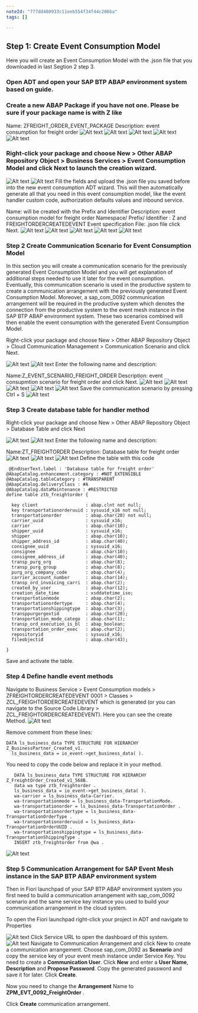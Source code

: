 ```yaml
---
noteId: "777dd480933c11eeb554f34f44c206ba"
tags: []

---
```


## Step 1: Create Event Consumption Model

Here you will create an Event Consumption Model with the .json file that you downloaded in last Segtion 2 step 3.

### Open ADT and open your SAP BTP ABAP environment system based on guide.

### Create a new ABAP Package if you have not one. Please be sure if your package name is with Z like

Name: ZFREIGHT_ORDER_EVENT_PACKAGE
Description: event consumption for freight order
![Alt text](img/image.png)
![Alt text](img/image-1.png)
![Alt text](img/image-2.png)
![Alt text](img/image-3.png)
![Alt text](img/image-4.png)

### Right-click your package and choose New > Other ABAP Repository Object > Business Services > Event Consumption Model and click Next to launch the creation wizard.
![Alt text](img/image-5.png)
![Alt text](img/image-6.png)
Fill the fields and upload the .json file you saved before into the new event consumption ADT wizard. This will then automatically generate all that you need in this event consumption model, like the event handler custom code, authorization defaults values and inbound service.

Name: will be created with the Prefix and Identifier
Description: event consumption model for freight order
Namespace/ Prefix/ Identifier : Z and FREIGHTORDERCREATEDEVENT
Event specification File: .json file
click Next.
![Alt text](img/image-7.png)
![Alt text](img/image-8.png)
![Alt text](img/image-9.png)
![Alt text](img/image-10.png)
![Alt text](img/image-11.png)

### Step 2 Create Communication Scenario for Event Consumption Model
In this section you will create a communication scenario for the previously generated Event Consumption Model and you will get explanation of additional steps needed to use it later for the event consumption. Eventually, this communication scenario is used in the productive system to create a communication arrangement with the previously generated Event Consumption Model. Moreover, a sap_com_0092 communication arrangement will be required in the productive system which denotes the connection from the productive system to the event mesh instance in the SAP BTP ABAP environment system. These two scenarios combined will then enable the event consumption with the generated Event Consumption Model.

Right-click your package and choose New > Other ABAP Repository Object > Cloud Communication Management > Communication Scenario and click Next.

![Alt text](img/image-12.png)
![Alt text](img/image-13.png)
Enter the following name and description:

Name:Z_EVENT_SCENARIO_FREIGHT_ORDER
Description: event consupmtion scenario for freight order
and click Next.
![Alt text](img/image-14.png)
![Alt text](img/image-15.png)
![Alt text](img/image-16.png)
![Alt text](img/image-17.png)
![Alt text](img/image-18.png)
Save the communication scenario by pressing Ctrl + S
![Alt text](img/image-19.png)

### Step 3 Create database table for handler method
Right-click your package and choose New > Other ABAP Repository Object > Database Table and click Next

![Alt text](img/image-20.png)
![Alt text](img/image-21.png)
Enter the following name and description:

Name:ZT_FREIGHTORDER
Description: Database table for freight order
![Alt text](img/image-22.png)
![Alt text](img/image-23.png)
![Alt text](img/image-24.png)
Define the table with this code
``` 
 @EndUserText.label : 'Database table for freight order'
@AbapCatalog.enhancement.category : #NOT_EXTENSIBLE
@AbapCatalog.tableCategory : #TRANSPARENT
@AbapCatalog.deliveryClass : #A
@AbapCatalog.dataMaintenance : #RESTRICTED
define table ztb_freightorder {

  key client                  : abap.clnt not null;
  key transportationorderuuid : sysuuid_x16 not null;
  transportationorder         : abap.char(20) not null;
  carrier_uuid                : sysuuid_x16;
  carrier                     : abap.char(10);
  shipper_uuid                : sysuuid_x16;
  shipper                     : abap.char(10);
  shipper_address_id          : abap.char(40);
  consignee_uuid              : sysuuid_x16;
  consignee                   : abap.char(10);
  consignee_address_id        : abap.char(40);
  transp_purg_org             : abap.char(8);
  transp_purg_group           : abap.char(8);
  purg_org_company_code       : abap.char(4);
  carrier_account_number      : abap.char(14);
  transp_ord_invoicing_carri  : abap.char(2);
  created_by_user             : abap.char(12);
  creation_date_time          : xsddatetime_iso;
  transportationmode          : abap.char(2);
  transportationordertype     : abap.char(4);
  transportationshippingtype  : abap.char(3);
  transppurgorgextid          : abap.char(20);
  transportation_mode_catego  : abap.char(1);
  transp_ord_execution_is_bl  : abap_boolean;
  transportation_order_exec   : abap.char(2);
  repositoryid                : sysuuid_x16;
  fileobjectid                : abap.char(43);

}
```
Save and activate the table.

### Step 4 Define handle event methods

Navigate to Business Service > Event Consumption models > ZFREIGHTORDERCREATEDEVENT           0001 > Classes > ZCL_FREIGHTORDERCREATEDEVENT which is generated (or you can navigate to the Source Code Library > ZCL_FREIGHTORDERCREATEDEVENT). Here you can see the create Method.
![Alt text](img/image-25.png)

Remove comment from these lines:
```  
DATA ls_business_data TYPE STRUCTURE FOR HIERARCHY Z_BusinessPartner_Created_v1.      
  ls_business_data = io_event->get_business_data( ).
```
You need to copy the code below and replace it in your method.
```
   DATA ls_business_data TYPE STRUCTURE FOR HIERARCHY Z_FreightOrder_Created_v1_568B.
   data wa type ztb_freightorder .
   ls_business_data = io_event->get_business_data( ).
   wa-carrier = ls_business_data-Carrier.
   wa-transportationmode = ls_business_data-TransportationMode.
   wa-transportationorder = ls_business_data-TransportationOrder .
   wa-transportationordertype = ls_business_data-TransportationOrderType .
   wa-transportationorderuuid = ls_business_data-TransportationOrderUUID .
   wa-transportationshippingtype = ls_business_data-TransportationShippingType .
   INSERT ztb_freightorder from @wa .
```
![Alt text](img/image-26.png)


### Step 5 Communication Arrangement for SAP Event Mesh instance in the SAP BTP ABAP environment system

Then in Fiori launchpad of your SAP BTP ABAP environment system you first need to build a communication arrangement with sap_com_0092 scenario and the same service key instance you used to build your communication arrangement in the cloud system.

To open the Fiori launchpad right-click your project in ADT and navigate to Properties

![Alt text](image-27.png)
Click Service URL to open the dashboard of this system.
![Alt text](image-28.png)
Navigate to Communication Arrangement and click New to create a communication arrangement.
Choose sap_com_0092 as **Scenario** and copy the service key of your event mesh instance under Service Key. You need to create a **Communication User**. Click **New** and enter a **User Name**, **Description** and **Propose Password**. Copy the generated password and save it for later. Click **Create**.

Now you need to change the **Arrangement** Name to **ZPM_EVT_0092_FreightOrder** .

Click **Create** communication arrangement.



